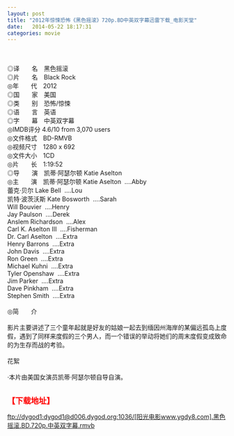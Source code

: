 ```yaml
---
layout: post
title: "2012年惊悚恐怖《黑色摇滚》720p.BD中英双字幕迅雷下载_电影天堂"
date:   2014-05-22 18:17:31
categories: movie
---
```

<html>
 <body>
  <p>
  </p>
  <p>
   <br/>
   <img alt="" border="0" src="http://img15.poco.cn/mypoco/myphoto/20131031/09/66548034201310310939222946265544107_000.jpg"/>
   <br/>
   <br/>
   ◎译　　名　黑色摇滚
   <br/>
   ◎片　　名　Black Rock
   <br/>
   ◎年　　代　2012
   <br/>
   ◎国　　家　美国
   <br/>
   ◎类　　别　恐怖/惊悚
   <br/>
   ◎语　　言　英语
   <br/>
   ◎字　　幕　中英双字幕
   <br/>
   ◎IMDB评分 4.6/10 from 3,070 users
   <br/>
   ◎文件格式　BD-RMVB
   <br/>
   ◎视频尺寸　1280 x 692
   <br/>
   ◎文件大小　1CD
   <br/>
   ◎片　　长　1:19:52
   <br/>
   ◎导　　演　凯蒂·阿瑟尔顿 Katie Aselton
   <br/>
   ◎主　　演　凯蒂·阿瑟尔顿 Katie Aselton  ....Abby
   <br/>
   蕾克·贝尔 Lake Bell  ....Lou
   <br/>
   凯特·波茨沃斯 Kate Bosworth  ....Sarah
   <br/>
   Will Bouvier  ....Henry
   <br/>
   Jay Paulson  ....Derek
   <br/>
   Anslem Richardson  ....Alex
   <br/>
   Carl K. Aselton III  ....Fisherman
   <br/>
   Dr. Carl Aselton  ....Extra
   <br/>
   Henry Barrons  ....Extra
   <br/>
   John Davis  ....Extra
   <br/>
   Ron Green  ....Extra
   <br/>
   Michael Kuhni  ....Extra
   <br/>
   Tyler Openshaw  ....Extra
   <br/>
   Jim Parker  ....Extra
   <br/>
   Dave Pinkham  ....Extra
   <br/>
   Stephen Smith  ....Extra
   <br/>
   <br/>
   ◎简　　介
   <br/>
   <br/>
   影片主要讲述了三个童年起就是好友的姑娘一起去到缅因州海岸的某偏远孤岛上度假，遇到了同样来度假的三个男人，而一个错误的举动将她们的周末度假变成致命的为生存而战的考验。
   <br/>
   <br/>
   花絮
   <br/>
   <br/>
   ·本片由美国女演员凯蒂·阿瑟尔顿自导自演。
   <br/>
   <br/>
   <img alt="" border="0" src="http://img15.poco.cn/mypoco/myphoto/20131031/15/66548034201310311519242974830367501_001.jpg"/>
  </p>
  <p>
  </p>
  <p>
  </p>
  <p>
   <font color="#ff0000">
    <strong>
     <font size="4">
      【下载地址】
     </font>
    </strong>
   </font>
  </p>
  <p>
   <strong>
    <font color="#ff0000" size="4">
    </font>
   </strong>
  </p>
  <p>
  </p>
  <a href="ftp://dygod1:dygod1@d006.dygod.org:1036/%5B%E9%98%B3%E5%85%89%E7%94%B5%E5%BD%B1www.ygdy8.com%5D.%E9%BB%91%E8%89%B2%E6%91%87%E6%BB%9A.BD.720p.%E4%B8%AD%E8%8B%B1%E5%8F%8C%E5%AD%97%E5%B9%95.rmvb">
   ftp://dygod1:dygod1@d006.dygod.org:1036/[阳光电影www.ygdy8.com].黑色摇滚.BD.720p.中英双字幕.rmvb
  </a>
 </body>
</html>